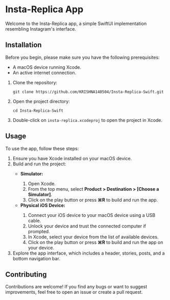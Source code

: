 <!DOCTYPE html>
<html lang="en">
<head>
    <meta charset="UTF-8">
    <meta name="viewport" content="width=device-width, initial-scale=1.0">
</head>
<body>
    <h1>Insta-Replica App</h1>
    <p>Welcome to the Insta-Replica app, a simple SwiftUI implementation resembling Instagram's interface.</p>
    <h2>Installation</h2>
    <p>Before you begin, please make sure you have the following prerequisites:</p>
    <ul>
        <li>A macOS device running Xcode.</li>
        <li>An active internet connection.</li>
    </ul>
    <ol>
        <li>Clone the repository:</li>
        <pre><code>git clone https://github.com/KRISHNA140504/Insta-Replica-Swift.git</code></pre>
        <li>Open the project directory:</li>
        <pre><code>cd Insta-Replica-Swift</code></pre>
        <li>Double-click on <code>insta-replica.xcodeproj</code> to open the project in Xcode.</li>
    </ol>
    <h2>Usage</h2>
    <p>To use the app, follow these steps:</p>
    <ol>
        <li>Ensure you have Xcode installed on your macOS device.</li>
        <li>Build and run the project:</li>
        <ul>
            <li><strong>Simulator:</strong></li>
            <ol>
                <li>Open Xcode.</li>
                <li>From the top menu, select <strong>Product > Destination > [Choose a Simulator]</strong>.</li>
                <li>Click on the play button or press <strong>⌘R</strong> to build and run the app.</li>
            </ol>
            <li><strong>Physical iOS Device:</strong></li>
            <ol>
                <li>Connect your iOS device to your macOS device using a USB cable.</li>
                <li>Unlock your device and trust the connected computer if prompted.</li>
                <li>In Xcode, select your device from the list of available devices.</li>
                <li>Click on the play button or press <strong>⌘R</strong> to build and run the app on your device.</li>
            </ol>
        </ul>
        <li>Explore the app interface, which includes a header, stories, posts, and a bottom navigation bar.</li>
    </ol>
    <h2>Contributing</h2>
    <p>Contributions are welcome! If you find any bugs or want to suggest improvements, feel free to open an issue or create a pull request.</p>
</body>
</html>

